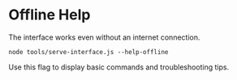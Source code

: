 # Offline Help

The interface works even without an internet connection.

```
node tools/serve-interface.js --help-offline
```

Use this flag to display basic commands and troubleshooting tips.

